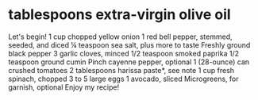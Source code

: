 # tablespoons extra-virgin olive oil

Let's begin!
1 cup chopped yellow onion
1 red bell pepper, stemmed, seeded, and diced
¼ teaspoon sea salt, plus more to taste
Freshly ground black pepper
3 garlic cloves, minced
1/2 teaspoon smoked paprika
1/2 teaspoon ground cumin
Pinch cayenne pepper, optional
1 (28-ounce) can crushed tomatoes
2 tablespoons harissa paste*, see note
1 cup fresh spinach, chopped
3 to 5 large eggs
1 avocado, sliced
Microgreens, for garnish, optional
Enjoy my recipe!